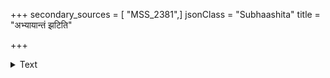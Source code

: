 +++
secondary_sources = [ "MSS_2381",]
jsonClass = "Subhaashita"
title = "अभ्यायान्तं झटिति"

+++

<details><summary>Text</summary>

अभ्यायान्तं झटिति गिलितुं वायुमप्यायतास्ये भीमाकारे प्रकृतिकुटिले बद्धनिर्व्याजवैरे।  
प्रायेणेत्थं कृतपरिचये पापिनि क्रूरसर्पे भद्रश्रीभिः परिचितिकथा कीदृशी मादृशानाम्॥
</details>
